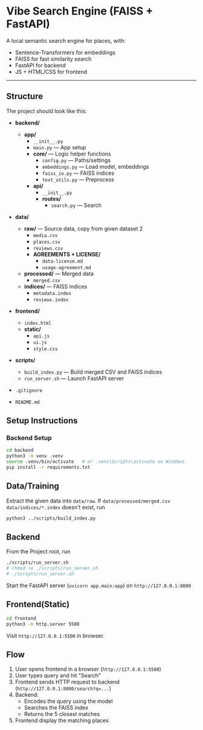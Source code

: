 # Vibe Search Engine (FAISS + FastAPI)

A local semantic search engine for places, with:
- Sentence-Transformers for embeddings
- FAISS for fast similarity search
- FastAPI for backend
- JS + HTML/CSS for frontend

---

## Structure
The project should look like this:
- **backend/**
  - **app/**
    - `__init__.py`
    - `main.py` — App setup
    - **core/** — Logic helper functions
      - `config.py` — Paths/settings
      - `embeddings.py` — Load model, embeddings
      - `faiss_io.py` — FAISS indices
      - `text_utils.py` — Preprocess
    - **api/**
      - `__init__.py`
      - **routes/**
        - `search.py` — Search

- **data/**
  - **raw/** — Source data, copy from given dataset 2
    - `media.csv`
    - `places.csv`
    - `reviews.csv`
    - **AGREEMENTS + LICENSE/**
      - `data-license.md`
      - `usage-agreement.md`
  - **processed/** — Merged data
    - `merged.csv`
  - **indices/** — FAISS indices
    - `metadata.index`
    - `reviews.index`

- **frontend/**
  - `index.html`
  - **static/**
    - `api.js`
    - `ui.js`
    - `style.css`

- **scripts/**
  - `build_index.py` — Build merged CSV and FAISS indices
  - `run_server.sh` — Launch FastAPI server

- `.gitignore`
- `README.md`

## Setup Instructions

### Backend Setup

```bash
cd backend
python3 -m venv .venv
source .venv/bin/activate   # or .venv\Scripts\activate on Windows
pip install -r requirements.txt
```

## Data/Training
Extract the given data into `data/raw`. If
`data/processed/merged.csv`
`data/indices/*.index`
doesn't exist, run
```bash
python3 ../scripts/build_index.py
```

## Backend
From the Project root, run
```bash
./scripts/run_server.sh
# chmod +x ./scripts/run_server.sh
# ./scripts/run_server.sh
```
Start the FastAPI server (`uvicorn app.main:app`) on `http://127.0.0.1:8000`

## Frontend(Static)

```bash
cd frontend
python3 -m http.server 5500
```
Visit `http://127.0.0.1:5500` in browser.

## Flow
1. User opens frontend in a browser (`http://127.0.0.1:5500`)
2. User types query and hit "Search"
3. Frontend sends HTTP request to backend (`http://127.0.0.1:8000/search?q=...`)
4. Backend:
    - Encodes the query using the model
    - Searches the FAISS index
    - Returns the 5 closest matches
5. Frontend display the matching places

